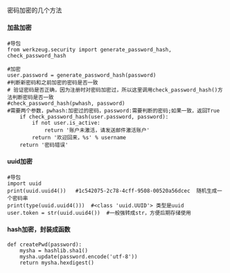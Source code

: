 密码加密的几个方法

#### 加盐加密

```
#导包
from werkzeug.security import generate_password_hash, check_password_hash 

#加密
user.password = generate_password_hash(password)
#判断新密码和之前加密的密码是否一致
# 验证密码是否正确，因为注册时对密码加密过，所以这里调用check_password_hash()方法判断密码是否一致
#check_password_hash(pwhash, password)
#需要两个参数，pwhash:加密过的密码，password:需要判断的密码;如果一致，返回True
    if check_password_hash(user.password, password):
        if not user.is_active:
            return '账户未激活，请发送邮件激活账户'
        return '欢迎回来，%s' % username
    return '密码错误'
```

#### uuid加密

```
#导包
import uuid
print(uuid.uuid4())   #1c542075-2c78-4cff-9508-00520a56dcec  随机生成一个密码串
print(type(uuid.uuid4()))  #<class 'uuid.UUID'> 类型是uuid
user.token = str(uuid.uuid4())  #一般强转成str，方便后期存储使用
```

#### hash加密，封装成函数

    def createPwd(password):
        mysha = hashlib.sha1()
        mysha.update(password.encode('utf-8'))
        return mysha.hexdigest()